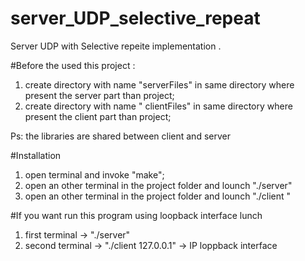 # server_UDP_selective_repeat
Server UDP with Selective repeite implementation . 

#Before the used this project :
1) create directory with name "serverFiles" in same directory where present the server part than project;
2) create directory with name " clientFiles" in same directory where present the client part than project;

Ps: the libraries are shared between client and server

#Installation 
1)  open terminal and invoke "make";
2) open an other terminal in the project folder and lounch "./server"
3) open an other terminal in the project folder and lounch "./client <ip-address server >"

#If you want run this program using loopback interface lunch 
1) first terminal  -> "./server"
2) second terminal -> "./client 127.0.0.1" -> IP loppback interface
